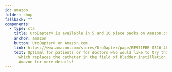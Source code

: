 ```yaml
---
id: amazon
folder: shop
fallback: ""
components:
  - type: cta
    title: UroDapter® is available in 5 and 10 piece packs on Amazon.com!
    anchor: amazon
    button: UroDapter® on Amazon.com
    link: https://www.amazon.com/stores/UroDapter/page/EE971FBB-A516-4E98-A2CD-2B62117F088A
    text: Optimal for patients or for doctors who would like to try this device
      which replaces the catheter in the field of bladder instillation. Visit
      Amazon for more details!
---
```

